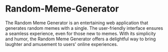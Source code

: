 # Random-Meme-Generator
 The Random Meme Generator is an entertaining web application that generates random memes with a single. The user-friendly interface ensures a seamless experience, even for those new to memes. With its simplicity and humor, the Random Meme Generator offers a delightful way to bring laughter and amusement to users' online experiences.
